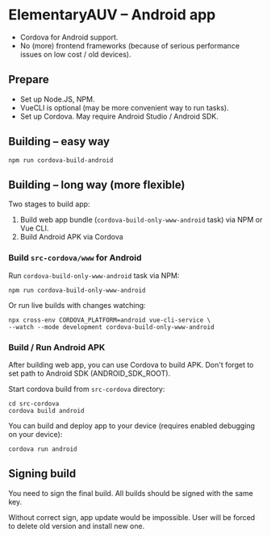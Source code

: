 # ElementaryAUV – Android app

- Cordova for Android support.
- No (more) frontend frameworks (because of serious performance issues on low cost / old devices).

## Prepare

- Set up Node.JS, NPM.
- VueCLI is optional (may be more convenient way to run tasks).
- Set up Cordova. May require Android Studio / Android SDK.

## Building – easy way

    npm run cordova-build-android

## Building – long way (more flexible)

Two stages to build app:

1. Build web app bundle (`cordova-build-only-www-android` task) via NPM or Vue CLI.
2. Build Android APK via Cordova

### Build `src-cordova/www` for Android

Run `cordova-build-only-www-android` task via NPM:

    npm run cordova-build-only-www-android

Or run live builds with changes watching:

    npx cross-env CORDOVA_PLATFORM=android vue-cli-service \
    --watch --mode development cordova-build-only-www-android

### Build / Run Android APK

After building web app, you can use Cordova to build APK.
Don't forget to set path to Android SDK (ANDROID_SDK_ROOT).

Start cordova build from `src-cordova` directory:

    cd src-cordova
    cordova build android

You can build and deploy app to your device (requires enabled debugging on your device):

    cordova run android

## Signing build

You need to sign the final build.
All builds should be signed with the same key.

Without correct sign, app update would be impossible.
User will be forced to delete old version and install new one.

<!-- TODO -->
